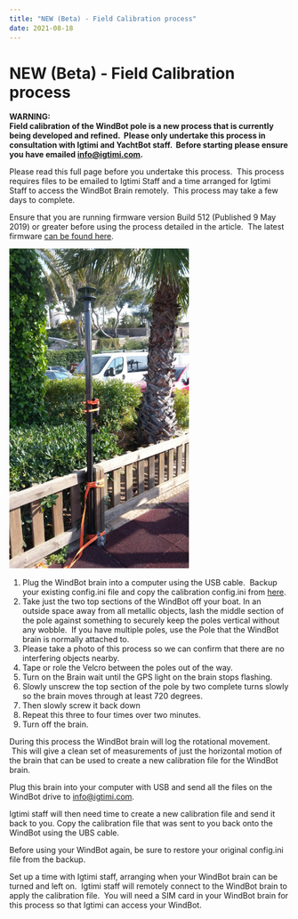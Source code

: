 ```yaml
---
title: "NEW (Beta) - Field Calibration process"
date: 2021-08-18
---
```

# NEW (Beta) - Field Calibration process

  

**WARNING:**    
**Field calibration of the WindBot pole is a new process that is currently being developed and refined.  Please only undertake this process in consultation with Igtimi and YachtBot staff.  Before starting please ensure you have emailed info@igtimi.com.**

  

Please read this full page before you undertake this process.  This process requires files to be emailed to Igtimi Staff and a time arranged for Igtimi Staff to access the WindBot Brain remotely.  This process may take a few days to complete.

  

Ensure that you are running firmware version Build 512 (Published 9 May 2019) or greater before using the process detailed in the article.  The latest firmware [can be found here](../../YachtBot%20Products/Firmware%20and%20Configuration%20Downloads/Firmware%20updates%20for%20YachtBot,%20WindBot,%20and%20TideBot.md).

  

  

<img src="../../../assets/images/m8ABaMU-fpsSGNlde67laR4YG7KEoRDsUA.png" alt="" width="323px" />

1.  Plug the WindBot brain into a computer using the USB cable.  Backup your existing config.ini file and copy the calibration config.ini from [here](config.ini).
2.  Take just the two top sections of the WindBot off your boat. In an outside space away from all metallic objects, lash the middle section of the pole against something to securely keep the poles vertical without any wobble.  If you have multiple poles, use the Pole that the WindBot brain is normally attached to.
3.  Please take a photo of this process so we can confirm that there are no interfering objects nearby.
4.  Tape or role the Velcro between the poles out of the way.
5.  Turn on the Brain wait until the GPS light on the brain stops flashing.
6.  Slowly unscrew the top section of the pole by two complete turns slowly so the brain moves through at least 720 degrees.
7.  Then slowly screw it back down
8.  Repeat this three to four times over two minutes.
9.  Turn off the brain.

  

During this process the WindBot brain will log the rotational movement.  This will give a clean set of measurements of just the horizontal motion of the brain that can be used to create a new calibration file for the WindBot brain.

  

Plug this brain into your computer with USB and send all the files on the WindBot drive to info@igtimi.com.

  

Igtimi staff will then need time to create a new calibration file and send it back to you. Copy the calibration file that was sent to you back onto the WindBot using the UBS cable.

  

Before using your WindBot again, be sure to restore your original config.ini file from the backup.

  

Set up a time with Igtimi staff, arranging when your WindBot brain can be turned and left on.  Igtimi staff will remotely connect to the WindBot brain to apply the calibration file.  You will need a SIM card in your WindBot brain for this process so that Igtimi can access your WindBot.